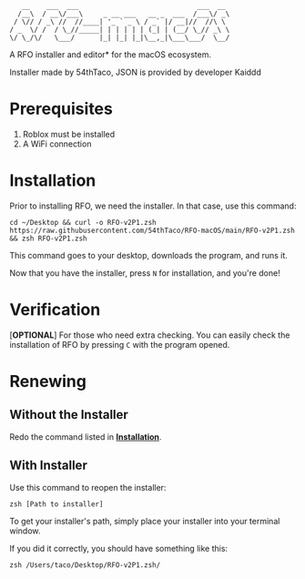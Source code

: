 ```
   __    ___  ___                             ___  __    
  /__\  / __\/___\     _ __ ___   __ _  ___  /___\/ _\   
 / \// / _\ //  //____| '_ ` _ \ / _` |/ __|//  //\ \    
/ _  \/ /  / \_//_____| | | | | | (_| | (__/ \_// _\ \   
\/ \_/\/   \___/      |_| |_| |_|\__,_|\___\___/  \__/  
```

A RFO installer and editor* for the macOS ecosystem.

Installer made by 54thTaco, JSON is provided by developer Kaiddd

# Prerequisites 
1. Roblox must be installed
2. A WiFi connection

# Installation
Prior to installing RFO, we need the installer. In that case, use this command:
```
cd ~/Desktop && curl -o RFO-v2P1.zsh https://raw.githubusercontent.com/54thTaco/RFO-macOS/main/RFO-v2P1.zsh && zsh RFO-v2P1.zsh
```
This command goes to your desktop, downloads the program, and runs it. 

Now that you have the installer, press `N` for installation, and you're done!

# Verification
[**OPTIONAL**] For those who need extra checking.
You can easily check the installation of RFO by pressing `C` with the program opened.

# Renewing
## Without the Installer

Redo the command listed in [**Installation**](https://github.com/54thTaco/RFO-macOS#installation).

## With Installer

Use this command to reopen the installer:
```
zsh [Path to installer]
```
To get your installer's path, simply place your installer into your terminal window.

If you did it correctly, you should have something like this:
```
zsh /Users/taco/Desktop/RFO-v2P1.zsh/
```
